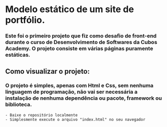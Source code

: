 # Modelo estático de um site de portfólio.

### Este foi o primeiro projeto que fiz como desafio de front-end durante o curso de Desenvolvimento de Softwares da Cubos Academy. O projeto consiste em várias páginas puramente estáticas.

## Como visualizar o projeto:
  ### O projeto é simples, apenas com Html e Css, sem nenhuma linguagem de programação, não vai ser necessária a instalação de nenhuma dependência ou pacote, framework ou biblioteca.
    - Baixe o repositório localmente
    - Simplesmente execute o arquivo "index.html" no seu navegador
